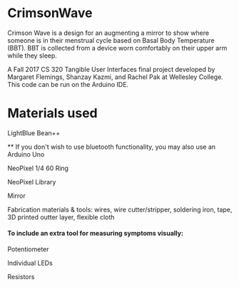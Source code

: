 # CrimsonWave

Crimson Wave is a design for an augmenting a mirror to show where someone is in their menstrual cycle based on Basal Body Temperature (BBT). BBT is collected from a device worn comfortably on their upper arm while they sleep. 

A Fall 2017 CS 320 Tangible User Interfaces final project developed by Margaret Flemings, Shanzay Kazmi, and Rachel Pak at Wellesley College. This code can be run on the Arduino IDE.

# Materials used
LightBlue Bean++ 

** If you don't wish to use bluetooth functionality, you may also use an Arduino Uno 

NeoPixel 1/4 60 Ring

NeoPixel Library

Mirror

Fabrication materials & tools: wires, wire cutter/stripper, soldering iron, tape, 3D printed outter layer, flexible cloth 


<h4>To include an extra tool for measuring symptoms visually:</h4>

Potentiometer 

Individual LEDs

Resistors 
